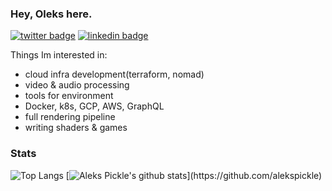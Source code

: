 ### Hey, Oleks here.

[![twitter badge](https://img.shields.io/badge/twitter-@AleksPickle-blue?style=flat-square&logo=twitter)](https://twitter.com/aleks_pickle) [![linkedin badge](https://img.shields.io/badge/linkedin-@Oleks-blue?style=flat-square&logo=linkedin)](https://www.linkedin.com/in/oleks-gnatovskyi/)


Things Im interested in:
- cloud infra development(terraform, nomad)
- video & audio processing
- tools for environment
- Docker, k8s, GCP, AWS, GraphQL
- full rendering pipeline
- writing shaders & games

### Stats 
![Top Langs](https://github-readme-stats.vercel.app/api/top-langs/?username=alekspickle&count_private=true&show_icons=true&theme=cobalt&layout=compact)
[![Aleks Pickle's github stats](https://github-readme-stats.vercel.app/api?username=alekspickle&show_icons=true&include_all_commits=true&hide=stars&count_private=true&theme=cobalt&layout=compact")](https://github.com/alekspickle)

